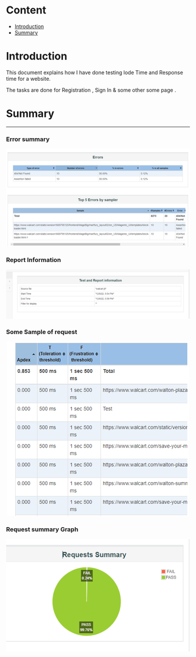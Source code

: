 # Content    
- [Introduction](#introduction)
- [Summary](#summary) 
  
    


# Introduction
This document explains how I have done testing lode Time and Response time for a website.

The tasks are done for Registration , Sign In & some other some page .


# Summary 
-------------------------------------------





### Error summary


<p align="center">
  <img src="walcart.html/screenshot/error.png" />
</p>

### Report Information

<p align="center">
  <img src="walcart.html/screenshot/Report information.png" />
</p>

### Some Sample of request

<p align="center">
  <img src="walcart.html/screenshot/request .png" />
</p>

### Request summary Graph 

<p align="center">
  <img src="walcart.html/screenshot/Summary graph.png" />
</p>


